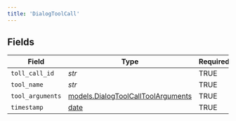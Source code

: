 ```yaml
---
title: 'DialogToolCall'
---
```



## Fields

| Field                                                                          | Type                                                                           | Required                                                                       | Description                                                                    |
| ------------------------------------------------------------------------------ | ------------------------------------------------------------------------------ | ------------------------------------------------------------------------------ | ------------------------------------------------------------------------------ |
| `toll_call_id`                                                                 | *str*                                                                          | TRUE                                                             | N/A                                                                            |
| `tool_name`                                                                    | *str*                                                                          | TRUE                                                             | N/A                                                                            |
| `tool_arguments`                                                               | [models.DialogToolCallToolArguments](/python-sdk-docs/models/components/dialogtoolcalltoolarguments) | TRUE                                                             | N/A                                                                            |
| `timestamp`                                                                    | [date](https://docs.python.org/3/library/datetime.html#date-objects)           | TRUE                                                             | N/A                                                                            |
